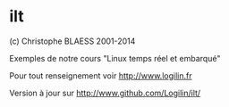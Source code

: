 ilt
===
(c) Christophe BLAESS 2001-2014

Exemples de notre cours "Linux temps réel et embarqué"

Pour tout renseignement voir http://www.logilin.fr

Version à jour sur http://www.github.com/Logilin/ilt/


